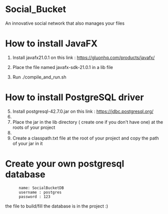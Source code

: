 # Social_Bucket
An innovative social network that also manages your files


# How to install JavaFX

1. Install javafx21.0.1 on this link : https://gluonhq.com/products/javafx/

2. Place the file named javafx-sdk-21.0.1 in a lib file

3. Run ./compile_and_run.sh

# How to install PostgreSQL driver

5. Install postgresql-42.7.0.jar on this link : https://jdbc.postgresql.org/
6. 
7. Place the jar in the lib directory ( create one if you don't have one) at the roots of your project
8. 
9. Create a classpath.txt file at the root of your project and copy the path of your jar in it

# Create your own  postgresql database 
          name: SocialBucketDB
          username : postgres
          password : 123
the file to build/fill the database is in the project :)
